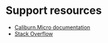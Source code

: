 # Support resources

* [Caliburn.Micro documentation](http://caliburnmicro.com/documentation/)
* [Stack Overflow](http://stackoverflow.com/questions/tagged/caliburn.micro)
